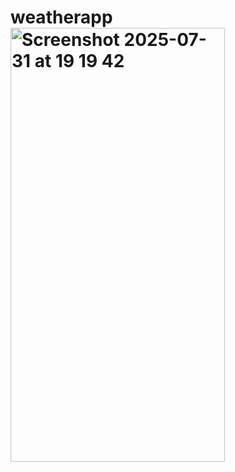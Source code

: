 # weatherapp<img width="343" height="694" alt="Screenshot 2025-07-31 at 19 19 42" src="https://github.com/user-attachments/assets/9e8e3e84-9750-4f7d-95b4-97cabd05f593" />


